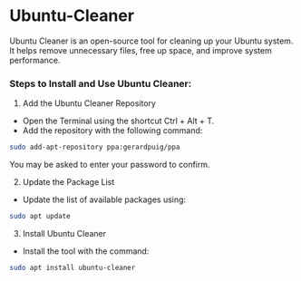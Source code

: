 # Ubuntu-Cleaner
Ubuntu Cleaner is an open-source tool for cleaning up your Ubuntu system. It helps remove unnecessary files, free up space, and improve system performance.

### Steps to Install and Use Ubuntu Cleaner:
1. Add the Ubuntu Cleaner Repository
* Open the Terminal using the shortcut Ctrl + Alt + T.
* Add the repository with the following command:
```bash
sudo add-apt-repository ppa:gerardpuig/ppa
```
You may be asked to enter your password to confirm.

2. Update the Package List
* Update the list of available packages using:
```bash
sudo apt update
```
3. Install Ubuntu Cleaner
* Install the tool with the command:
```bash
sudo apt install ubuntu-cleaner
```
